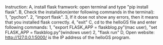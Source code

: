 Instruction:
A, install flask framwork: open terminal and type "pip install flask".
B, Check the installation(enter following commands in the terminal): 
	1, "pychon". 
	2, "import flask". 
	3, If it dose not show any errors, then it means that you installed flask correctly.
	4, "exit"
C, cd to the helloGS file and enter following commands:
	1, "export FLASK_APP = flaskblog.py"(mac user), "set FLASK_APP = flaskblog.py"(windows user)
	2, "flask run" 
D, Open website: http://127.0.0.1:5000/ is the IP address of the helloGS program.
